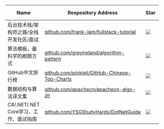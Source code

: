 Name| Respository Address | Star| Last Update| Desc
-|-|-|-|-|
后台技术栈/架构师之路/全栈开发社区/面试|[github.com/frank-lam/fullstack-tutorial](https://github.com/frank-lam/fullstack-tutorial)|<img src="https://img.shields.io/github/stars/frank-lam/fullstack-tutorial?style=for-the-badge" />|<img src="https://img.shields.io/github/last-commit/frank-lam/fullstack-tutorial?style=for-the-badge" />| 
算法模板，最科学的刷题方式|[github.com/greyireland/algorithm-pattern](https://github.com/greyireland/algorithm-pattern)|<img src="https://img.shields.io/github/stars/greyireland/algorithm-pattern?style=for-the-badge" />|<img src="https://img.shields.io/github/last-commit/greyireland/algorithm-pattern?style=for-the-badge" />| 
GitHub中文排行榜|[github.com/pinkieli/GitHub-Chinese-Top-Charts](https://github.com/pinkieli/GitHub-Chinese-Top-Charts)|<img src="https://img.shields.io/github/stars/pinkieli/GitHub-Chinese-Top-Charts?style=for-the-badge" />|<img src="https://img.shields.io/github/last-commit/pinkieli/GitHub-Chinese-Top-Charts?style=for-the-badge" />| 
数据结构与算法译文集|[github.com/apachecn/apachecn-algo-zh](https://github.com/apachecn/apachecn-algo-zh)|<img src="https://img.shields.io/github/stars/apachecn/apachecn-algo-zh?style=for-the-badge" />|<img src="https://img.shields.io/github/last-commit/apachecn/apachecn-algo-zh?style=for-the-badge" />| 
C#/.NET/.NET Core学习、工作、面试指南|[github.com/YSGStudyHards/DotNetGuide](https://github.com/YSGStudyHards/DotNetGuide)|<img src="https://img.shields.io/github/stars/YSGStudyHards/DotNetGuide?style=for-the-badge" />|<img src="https://img.shields.io/github/last-commit/YSGStudyHards/DotNetGuide?style=for-the-badge" />|

